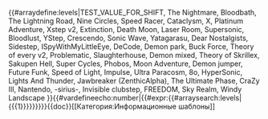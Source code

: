 {{#arraydefine:levels|TEST_VALUE_FOR_SHIFT,
The Nightmare,
Bloodbath,
The Lightning Road,
Nine Circles,
Speed Racer,
Cataclysm,
X,
Platinum Adventure,
Xstep v2,
Extinction,
Death Moon,
Laser Room,
Supersonic,
Bloodlust,
YStep,
Crescendo,
Sonic Wave,
Yatagarasu,
Dear Nostalgists,
Sidestep,
ISpyWithMyLittleEye,
DeCode,
Demon park,
Buck Force,
Theory of every v2,
Problematic,
Slaughterhouse,
Demon mixed,
Theory of Skrillex,
Sakupen Hell,
Super Cycles,
Phobos,
Moon Adventure,
Demon jumper,
Future Funk,
Speed of Light,
Impulse,
Ultra Paracosm,
8o,
HyperSonic,
Lights And Thunder,
Jawbreaker (ZenthicAlpha),
The Ultimate Phase,
CraZy III,
Nantendo,
-sirius-,
Invisible clubstep,
FREEDOM,
Sky Realm,
Windy Landscape
}}{{#vardefineecho:number|{{#expr:{{#arraysearch:levels|{{{1}}}}}}}}}<noinclude>{{doc}}[[Категория:Информационные шаблоны]]</noinclude>